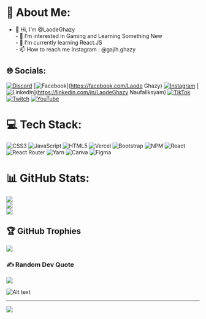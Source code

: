 # 💫 About Me:
- 👋 Hi, I’m @LaodeGhazy<br>- 👀 I’m interested in Gaming and Learning Something New<br>- 🌱 I’m currently learning React.JS<br>- 📫 How to reach me Instagram : @gajih.ghazy


## 🌐 Socials:
[![Discord](https://img.shields.io/badge/Discord-%237289DA.svg?logo=discord&logoColor=white)](htttps://discord.gg/gajih#0754) [![Facebook](https://img.shields.io/badge/Facebook-%231877F2.svg?logo=Facebook&logoColor=white)](https://facebook.com/Laode Ghazy) [![Instagram](https://img.shields.io/badge/Instagram-%23E4405F.svg?logo=Instagram&logoColor=white)](https://instagram.com/@gajih.ghazy) [![LinkedIn](https://img.shields.io/badge/LinkedIn-%230077B5.svg?logo=linkedin&logoColor=white)](https://linkedin.com/in/LaodeGhazy NaufalIksyam) [![TikTok](https://img.shields.io/badge/TikTok-%23000000.svg?logo=TikTok&logoColor=white)](https://tiktok.com/@s33nvibe) [![Twitch](https://img.shields.io/badge/Twitch-%239146FF.svg?logo=Twitch&logoColor=white)](https://twitch.tv/zyghazy) [![YouTube](https://img.shields.io/badge/YouTube-%23FF0000.svg?logo=YouTube&logoColor=white)](https://youtube.com/c/@ghazy8698) 

# 💻 Tech Stack:
![CSS3](https://img.shields.io/badge/css3-%231572B6.svg?style=for-the-badge&logo=css3&logoColor=white) ![JavaScript](https://img.shields.io/badge/javascript-%23323330.svg?style=for-the-badge&logo=javascript&logoColor=%23F7DF1E) ![HTML5](https://img.shields.io/badge/html5-%23E34F26.svg?style=for-the-badge&logo=html5&logoColor=white) ![Vercel](https://img.shields.io/badge/vercel-%23000000.svg?style=for-the-badge&logo=vercel&logoColor=white) ![Bootstrap](https://img.shields.io/badge/bootstrap-%23563D7C.svg?style=for-the-badge&logo=bootstrap&logoColor=white) ![NPM](https://img.shields.io/badge/NPM-%23000000.svg?style=for-the-badge&logo=npm&logoColor=white) ![React](https://img.shields.io/badge/react-%2320232a.svg?style=for-the-badge&logo=react&logoColor=%2361DAFB) ![React Router](https://img.shields.io/badge/React_Router-CA4245?style=for-the-badge&logo=react-router&logoColor=white) ![Yarn](https://img.shields.io/badge/yarn-%232C8EBB.svg?style=for-the-badge&logo=yarn&logoColor=white) ![Canva](https://img.shields.io/badge/Canva-%2300C4CC.svg?style=for-the-badge&logo=Canva&logoColor=white) 	![Figma](https://img.shields.io/badge/figma-%23F24E1E.svg?style=for-the-badge&logo=figma&logoColor=white)
# 📊 GitHub Stats:
![](https://github-readme-stats.vercel.app/api?username=LaodeGhazy&theme=radical&hide_border=false&include_all_commits=true&count_private=true)<br/>
![](https://github-readme-streak-stats.herokuapp.com/?user=LaodeGhazy&theme=radical&hide_border=false)<br/>
![](https://github-readme-stats.vercel.app/api/top-langs/?username=LaodeGhazy&theme=radical&hide_border=false&include_all_commits=true&count_private=true&layout=compact)

## 🏆 GitHub Trophies
![](https://github-profile-trophy.vercel.app/?username=LaodeGhazy&theme=radical&no-frame=true&no-bg=false&margin-w=4)

### ✍️ Random Dev Quote
![](https://quotes-github-readme.vercel.app/api?type=horizontal&theme=radical)

![Alt text](https://spotify-recently-played-readme.vercel.app/api?user=312iz2f33fmslgikjz43ebassygi&width={width})

---
[![](https://visitcount.itsvg.in/api?id=LaodeGhazy&icon=2&color=6)](https://visitcount.itsvg.in)

<!-- Proudly created with GPRM ( https://gprm.itsvg.in ) -->
